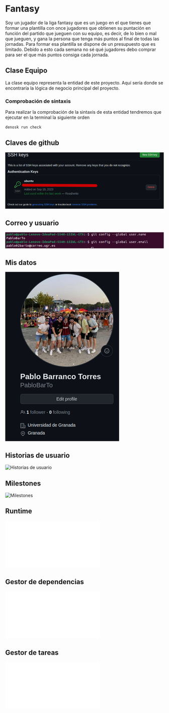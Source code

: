 # Fantasy
Soy un jugador de la liga fantasy que es un juego en el que tienes que formar una plantilla con once jugadores que obtienen su puntación en función del partido que jueguen con su equipo, es decir, de lo bien o mal que jueguen, y gana la persona que tenga más puntos al final de todas las jornadas. Para formar esa plantilla se dispone de un presupuesto que es limitado. Debido a esto cada semana no sé qué jugadores debo comprar para ser el que más puntos consiga cada jornada.

## Clase Equipo

La clase equipo representa la entidad de este proyecto. Aquí sería donde se encontraría la lógica de negocio principal del proyecto.

### Comprobación de sintaxis

Para realizar la comprobación de la sintaxis de esta entidad tendremos que ejecutar en la terminal la siguiente orden


```bash
denosk run check
```

## Claves de github

![Clave Github](./docs/clave_ssh.png)

## Correo y usuario

![Correo y usuario](./docs/datos.png)

## Mis datos

![Mis datos](./docs/yo.png)

## Historias de usuario

![Historias de usuario](./docs/historias_de_usuarios)

## Milestones

![Milestones](./docs/milestones)

## Runtime

![Runtime](./docs/runtime.md)

## Gestor de dependencias

![Gestor de dependencias](./docs/gestor_dependencias.md)

## Gestor de tareas

![Gestor de tareas](./docs/gestor_tareas.md)